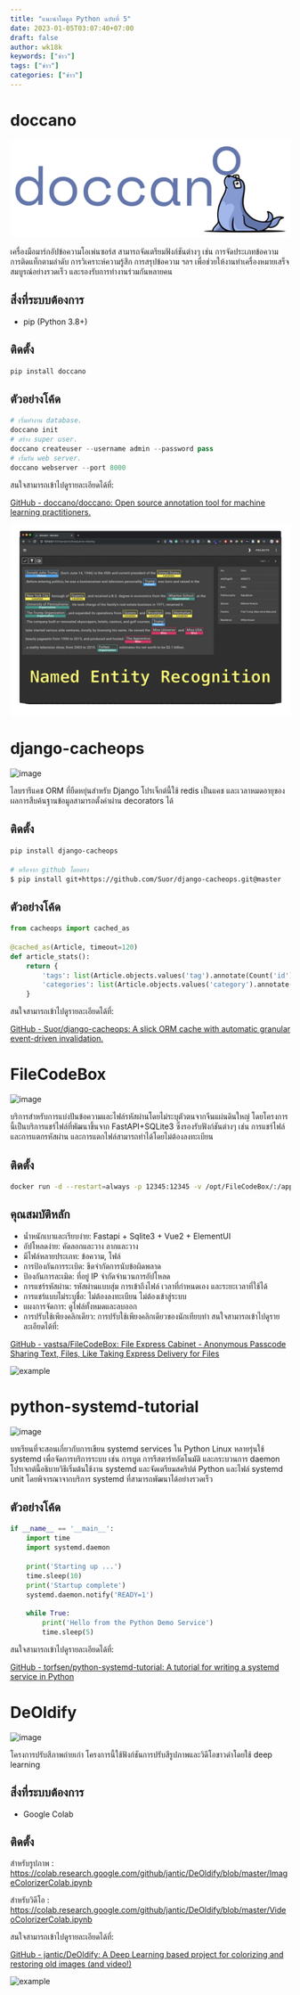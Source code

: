 ```yaml
---
title: "แนะนำโมดูล Python ฉบับที่ 5"
date: 2023-01-05T03:07:40+07:00
draft: false
author: wk18k
keywords: ["ข่าว"]
tags: ["ข่าว"]
categories: ["ข่าว"]
---
```


# doccano

![image](https://raw.githubusercontent.com/doccano/doccano/master/docs/images/logo/doccano.png)

เครื่องมือมาร์กอัปข้อความโอเพ่นซอร์ส สามารถจัดเตรียมฟังก์ชันต่างๆ เช่น การจัดประเภทข้อความ การติดแท็กตามลำดับ การวิเคราะห์ความรู้สึก การสรุปข้อความ ฯลฯ เพื่อช่วยให้งานทำเครื่องหมายเสร็จสมบูรณ์อย่างรวดเร็ว และรองรับการทำงานร่วมกันหลายคน

## สิ่งที่ระบบต้องการ

- pip (Python 3.8+)

## ติดตั้ง

```bash
pip install doccano
```

## ตัวอย่างโค้ด

```python
# เริ่มทำงาน database.
doccano init
# สร้าง super user.
doccano createuser --username admin --password pass
# เริ่มรัน web server.
doccano webserver --port 8000
```

สนใจสามารถเข้าไปดูรายละเอียดได้ที่:

[GitHub - doccano/doccano: Open source annotation tool for machine learning practitioners.](https://github.com/doccano/doccano)

![example](https://raw.githubusercontent.com/doccano/doccano/master/docs/images/demo/demo.gif)

# django-cacheops

![image](https://opengraph.githubassets.com/021c7b419038a1aaf6d9340e62b1419da7d41e58061a1c017da2127a308dfd1c/Suor/django-cacheops)

ไลบรารีแคช ORM ที่ยืดหยุ่นสำหรับ Django โปรเจ็กต์นี้ใช้ redis เป็นแคช และเวลาหมดอายุของผลการสืบค้นฐานข้อมูลสามารถตั้งค่าผ่าน decorators ได้

## ติดตั้ง

```bash
pip install django-cacheops

# หรือจาก github โดยตรง
$ pip install git+https://github.com/Suor/django-cacheops.git@master
```

## ตัวอย่างโค้ด

```python
from cacheops import cached_as

@cached_as(Article, timeout=120)
def article_stats():
    return {
        'tags': list(Article.objects.values('tag').annotate(Count('id')))
        'categories': list(Article.objects.values('category').annotate(Count('id')))
    }
```

สนใจสามารถเข้าไปดูรายละเอียดได้ที่:

[GitHub - Suor/django-cacheops: A slick ORM cache with automatic granular event-driven invalidation.](https://github.com/Suor/django-cacheops)

# FileCodeBox

![image](https://img.hellogithub.com/i/IP0uhE5a7TBi2xY_1672052069.png)

บริการสำหรับการแบ่งปันข้อความและไฟล์รหัสผ่านโดยไม่ระบุตัวตนจากจีนแผ่นดินใหญ่ โดยโครงการนี้เป็นบริการแชร์ไฟล์ที่พัฒนาขึ้นจาก FastAPI+SQLite3 ซึ่งรองรับฟังก์ชันต่างๆ เช่น การแชร์ไฟล์และการแตกรหัสผ่าน และการแตกไฟล์สามารถทำได้โดยไม่ต้องลงทะเบียน

## ติดตั้ง

```bash
docker run -d --restart=always -p 12345:12345 -v /opt/FileCodeBox/:/app/data --name filecodebox lanol/filecodebox:latest
```

## คุณสมบัติหลัก

- น้ำหนักเบาและเรียบง่าย: Fastapi + Sqlite3 + Vue2 + ElementUI
- อัปโหลดง่าย: คัดลอกและวาง ลากและวาง
- มีไฟล์หลายประเภท: ข้อความ, ไฟล์
- การป้องกันการระเบิด: ขีดจำกัดการนับข้อผิดพลาด
- ป้องกันการละเมิด: ที่อยู่ IP จำกัดจำนวนการอัปโหลด
- การแชร์รหัสผ่าน: รหัสผ่านแบบสุ่ม การเข้าถึงไฟล์ เวลาที่กำหนดเอง และระยะเวลาที่ใช้ได้
- การแชร์แบบไม่ระบุชื่อ: ไม่ต้องลงทะเบียน ไม่ต้องเข้าสู่ระบบ
- แผงการจัดการ: ดูไฟล์ทั้งหมดและลบออก
- การปรับใช้เพียงคลิกเดียว: การปรับใช้เพียงคลิกเดียวของนักเทียบท่า
  สนใจสามารถเข้าไปดูรายละเอียดได้ที่:

[GitHub - vastsa/FileCodeBox: File Express Cabinet - Anonymous Passcode Sharing Text, Files, Like Taking Express Delivery for Files](https://github.com/vastsa/FileCodeBox/blob/master/readme_en.md)

![example](https://raw.githubusercontent.com/vastsa/FileCodeBox/master/images/img_4.png)

# python-systemd-tutorial

![image](https://opengraph.githubassets.com/a2b060105d29b44bef5af089bac827c5d33181aa169cc1e5a0f4b63deffaf1f6/torfsen/python-systemd-tutorial)

บทเรียนที่จะสอนเกี่ยวกับการเขียน systemd services ใน Python Linux หลายรุ่นใช้ systemd เพื่อจัดการบริการระบบ เช่น การบูต การรีสตาร์ทอัตโนมัติ และกระบวนการ daemon โปรเจกต์นี้อธิบายวิธีเริ่มต้นใช้งาน systemd และจัดเตรียมสคริปต์ Python และไฟล์ systemd unit โดยพิจารณาจากบริการ systemd ที่สามารถพัฒนาได้อย่างรวดเร็ว

## ตัวอย่างโค้ด

```python
if __name__ == '__main__':
    import time
    import systemd.daemon

    print('Starting up ...')
    time.sleep(10)
    print('Startup complete')
    systemd.daemon.notify('READY=1')

    while True:
        print('Hello from the Python Demo Service')
        time.sleep(5)
```

สนใจสามารถเข้าไปดูรายละเอียดได้ที่:

[GitHub - torfsen/python-systemd-tutorial: A tutorial for writing a systemd service in Python](https://github.com/torfsen/python-systemd-tutorial)

# DeOldify

![image](https://img.hellogithub.com/i/hITWjNrzaZHA2u6_1672066427.jpg)

โครงการปรับสีภาพถ่ายเก่า โครงการนี้ใช้ฟังก์ชันการปรับสีรูปภาพและวิดีโอขาวดำโดยใช้ deep learning

## สิ่งที่ระบบต้องการ

- Google Colab

## ติดตั้ง

สำหรับรูปภาพ : https://colab.research.google.com/github/jantic/DeOldify/blob/master/ImageColorizerColab.ipynb

สำหรับวิดีโอ : https://colab.research.google.com/github/jantic/DeOldify/blob/master/VideoColorizerColab.ipynb

สนใจสามารถเข้าไปดูรายละเอียดได้ที่:

[GitHub - jantic/DeOldify: A Deep Learning based project for colorizing and restoring old images (and video!)](https://github.com/jantic/DeOldify)

![example](https://camo.githubusercontent.com/bb3f17c25e08fefc5080851f25b13e4a37f5e364fdc9a4b24fc27bf6a38f3efd/68747470733a2f2f7468756d62732e6766796361742e636f6d2f46616d696c6961724a7562696c616e744173702d73697a655f726573747269637465642e676966)
